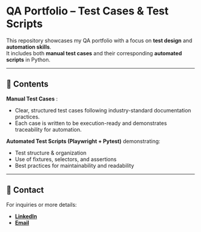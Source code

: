# QA Portfolio – Test Cases & Test Scripts

This repository showcases my QA portfolio with a focus on **test design** and **automation skills**.  
It includes both **manual test cases** and their corresponding **automated scripts** in Python.

---

## 📖 Contents

**Manual Test Cases** :
  - Clear, structured test cases following industry-standard documentation practices.  
  - Each case is written to be execution-ready and demonstrates traceability for automation.  

**Automated Test Scripts (Playwright + Pytest)** demonstrating:
  - Test structure & organization  
  - Use of fixtures, selectors, and assertions  
  - Best practices for maintainability and readability

---

## 📩 Contact

For inquiries or more details:  
- [**LinkedIn**](www.linkedin.com/in/marta-czarnecka-40406878) 
- [**Email**](martaczarneckaqa@gmail.com)
